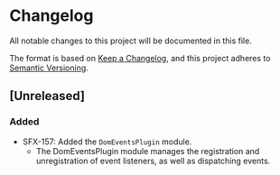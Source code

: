 # Changelog
All notable changes to this project will be documented in this file.

The format is based on [Keep a Changelog](https://keepachangelog.com/en/1.0.0/),
and this project adheres to [Semantic Versioning](https://semver.org/spec/v2.0.0.html).

## [Unreleased]
### Added
- SFX-157: Added the `DomEventsPlugin` module.
  - The DomEventsPlugin module manages the registration and unregistration of event listeners, as well as dispatching events.
